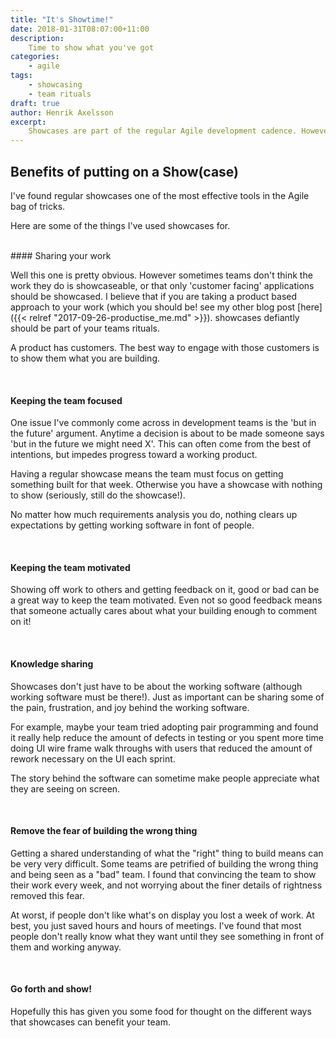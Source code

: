```yaml
---
title: "It's Showtime!"
date: 2018-01-31T08:07:00+11:00
description:
    Time to show what you've got
categories:
    - agile
tags:
    - showcasing
    - team rituals
draft: true
author: Henrik Axelsson
excerpt:
    Showcases are part of the regular Agile development cadence. However I've worked at organisations that are 'Agile' yet don't do showcasing. Despite it's name, showcases can have greater benefits than simply showing work.
---
```


## Benefits of putting on a Show(case)

I've found regular showcases one of the most effective tools in the Agile bag of tricks.

Here are some of the things I've used showcases for.  

<br>
#### Sharing your work

Well this one is pretty obvious. However sometimes teams don't think the work they do is showcaseable, or that only 'customer facing' applications should be showcased. I believe that if you are taking a product based approach to your work (which you should be! see my other blog post [here]({{< relref "2017-09-26-productise_me.md" >}}). showcases defiantly should be part of your teams rituals.

A product has customers. The best way to engage with those customers is to show them what you are building.

<br>

#### Keeping the team focused

One issue I've commonly come across in development teams is the 'but in the future' argument. Anytime a decision is about to be made someone says 'but in the future we might need X'. This can often come from the best of intentions, but impedes progress toward a working product.

Having a regular showcase means the team must focus on getting something built for that week. Otherwise you have a showcase with nothing to show (seriously, still do the showcase!).

No matter how much requirements analysis you do, nothing clears up expectations by getting working software in font of people.

<br>

#### Keeping the team motivated
Showing off work to others and getting feedback on it, good or bad can be a great way to keep the team motivated. Even not so good feedback means that someone actually cares about what your building enough to comment on it!

<br>

#### Knowledge sharing
Showcases don't just have to be about the working software (although working software must be there!). Just as important can be sharing some of the pain, frustration, and joy behind the working software.

For example, maybe your team tried adopting pair programming and found it really help reduce the amount of defects in testing or you spent more time doing UI wire frame walk throughs with users that reduced the amount of rework necessary on the UI each sprint.

The story behind the software can sometime make people appreciate what they are seeing on screen.

<br>

#### Remove the fear of building the wrong thing
Getting a shared understanding of what the "right" thing to build means can be very very difficult. Some teams are petrified of building the wrong thing and being seen as a "bad" team. I found that convincing the team to show their work every week, and not worrying about the finer details of rightness removed this fear.

At worst, if people don't like what's on display you lost a week of work. At best, you just saved hours and hours of meetings. I've found that most people don't really know what they want until they see something in front of them and working anyway.

<br>

#### Go forth and show!
Hopefully this has given you some food for thought on the different ways that showcases can benefit your team.
